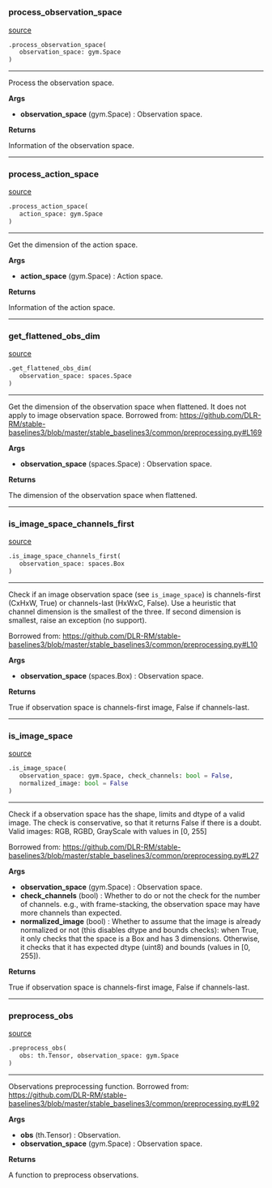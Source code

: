 #


### process_observation_space
[source](https://github.com/RLE-Foundation/rllte/blob/main/rllte/common/preprocessing.py/#L37)
```python
.process_observation_space(
   observation_space: gym.Space
)
```

---
Process the observation space.


**Args**

* **observation_space** (gym.Space) : Observation space.


**Returns**

Information of the observation space.

----


### process_action_space
[source](https://github.com/RLE-Foundation/rllte/blob/main/rllte/common/preprocessing.py/#L67)
```python
.process_action_space(
   action_space: gym.Space
)
```

---
Get the dimension of the action space.


**Args**

* **action_space** (gym.Space) : Action space.


**Returns**

Information of the action space.

----


### get_flattened_obs_dim
[source](https://github.com/RLE-Foundation/rllte/blob/main/rllte/common/preprocessing.py/#L104)
```python
.get_flattened_obs_dim(
   observation_space: spaces.Space
)
```

---
Get the dimension of the observation space when flattened. It does not apply to image observation space.
Borrowed from: https://github.com/DLR-RM/stable-baselines3/blob/master/stable_baselines3/common/preprocessing.py#L169


**Args**

* **observation_space** (spaces.Space) : Observation space.


**Returns**

The dimension of the observation space when flattened.

----


### is_image_space_channels_first
[source](https://github.com/RLE-Foundation/rllte/blob/main/rllte/common/preprocessing.py/#L121)
```python
.is_image_space_channels_first(
   observation_space: spaces.Box
)
```

---
Check if an image observation space (see ``is_image_space``)
is channels-first (CxHxW, True) or channels-last (HxWxC, False).
Use a heuristic that channel dimension is the smallest of the three.
If second dimension is smallest, raise an exception (no support).

Borrowed from: https://github.com/DLR-RM/stable-baselines3/blob/master/stable_baselines3/common/preprocessing.py#L10


**Args**

* **observation_space** (spaces.Box) : Observation space.


**Returns**

True if observation space is channels-first image, False if channels-last.

----


### is_image_space
[source](https://github.com/RLE-Foundation/rllte/blob/main/rllte/common/preprocessing.py/#L141)
```python
.is_image_space(
   observation_space: gym.Space, check_channels: bool = False,
   normalized_image: bool = False
)
```

---
Check if a observation space has the shape, limits and dtype of a valid image.
The check is conservative, so that it returns False if there is a doubt.
Valid images: RGB, RGBD, GrayScale with values in [0, 255]

Borrowed from: https://github.com/DLR-RM/stable-baselines3/blob/master/stable_baselines3/common/preprocessing.py#L27


**Args**

* **observation_space** (gym.Space) : Observation space.
* **check_channels** (bool) : Whether to do or not the check for the number of channels.
    e.g., with frame-stacking, the observation space may have more channels than expected.
* **normalized_image** (bool) : Whether to assume that the image is already normalized
    or not (this disables dtype and bounds checks): when True, it only checks that
    the space is a Box and has 3 dimensions.
    Otherwise, it checks that it has expected dtype (uint8) and bounds (values in [0, 255]).


**Returns**

True if observation space is channels-first image, False if channels-last.

----


### preprocess_obs
[source](https://github.com/RLE-Foundation/rllte/blob/main/rllte/common/preprocessing.py/#L185)
```python
.preprocess_obs(
   obs: th.Tensor, observation_space: gym.Space
)
```

---
Observations preprocessing function.
Borrowed from: https://github.com/DLR-RM/stable-baselines3/blob/master/stable_baselines3/common/preprocessing.py#L92


**Args**

* **obs** (th.Tensor) : Observation.
* **observation_space** (gym.Space) : Observation space.


**Returns**

A function to preprocess observations.
